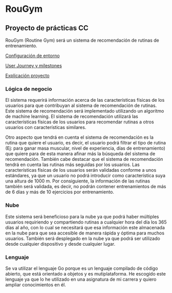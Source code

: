 # RouGym
## Proyecto de prácticas CC
RouGym (Routine Gym) será un sistema de recomendación de rutinas de entrenamiento. 

[Configuración de entorno](https://github.com/carlostorralba/padelSort/blob/main/doc/config/hito0.md)

[User Journey y milestones](https://github.com/carlostorralba/RouGym/blob/hito1/doc/hito1.md)

[Explicación proyecto](https://github.com/carlostorralba/RouGym/blob/main/doc/proyecto.md)

### Lógica de negocio

El sistema requerirá información acerca de las características físicas de los usuarios para que contribuyan al sistema de recomendación de rutinas. Este sistema de recomendación será implementado utilizando un algoritmo de machine learning. El sistema de recomendación utilizará las características físicas de los usuarios para recomendar rutinas a otros usuarios con características similares.

Otro aspecto que tendrá en cuenta el sistema de recomendación es la rutina que quiere el usuario, es decir, el usuario podrá filtrar el tipo de rutina (Ej: para ganar masa muscular, nivel de experiencia, días de entrenamiento) que quiere para de esta manera afinar más la búsqueda del sistema de recomendación. También cabe destacar que el sistema de recomendación tendrá en cuenta las rutinas más seguidas por los usuarios.
Las características físicas de los usuarios serán validadas conforme a unos estándares, ya que un usuario no podrá introducir como característica suya una altura de 1000 m. Por consiguiente, la información de las rutinas también será validada, es decir, no podrán contener entrenamientos de más de 6 días y más de 10 ejercicios por entrenamiento.


### Nube
Este sistema será beneficioso para la nube ya que podrá haber múltiples usuarios requiriendo y compartiendo rutinas a cualquier hora del día los 365 días al año, con lo cual se necesitará que esa información este almacenada en la nube para que sea accesible de manera rápida y óptima para muchos usuarios. También será desplegado en la nube ya que podrá ser utilizado desde cualquier dispositivo y desde cualquier lugar.


### Lenguaje
Se va utilizar el lenguaje Go porque es un lenguaje compilado de código abierto, que está orientado a objetos y es mutiplataforma. He escogido este lenguaje ya que lo he utilizado en una asignatura de mi carrera y quiero ampliar conocimientos en él.


